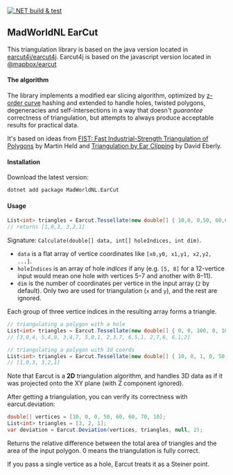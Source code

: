 [![.NET build & test](https://github.com/MadWorldNL/EarCut/actions/workflows/dotnet.yml/badge.svg?branch=main)](https://github.com/MadWorldNL/EarCut/actions/workflows/dotnet.yml)

## MadWorldNL EarCut

This triangulation library is based on the java version located in [earcut4j/earcut4j](https://github.com/earcut4j/earcut4j/). Earcut4j is based on the javascript version located in [@mapbox/earcut](https://github.com/mapbox/earcut)

#### The algorithm

The library implements a modified ear slicing algorithm,
optimized by [z-order curve](http://en.wikipedia.org/wiki/Z-order_curve) hashing
and extended to handle holes, twisted polygons, degeneracies and self-intersections
in a way that doesn't _guarantee_ correctness of triangulation,
but attempts to always produce acceptable results for practical data.

It's based on ideas from
[FIST: Fast Industrial-Strength Triangulation of Polygons](http://www.cosy.sbg.ac.at/~held/projects/triang/triang.html) by Martin Held
and [Triangulation by Ear Clipping](http://www.geometrictools.com/Documentation/TriangulationByEarClipping.pdf) by David Eberly.

#### Installation

Download the latest version:

```bash
dotnet add package MadWorldNL.EarCut
```
    
#### Usage

```csharp
List<int> triangles = Earcut.Tessellate(new double[] { 10,0, 0,50, 60,60, 70,10 }, null, 2);
// returns [1,0,3, 3,2,1]
```

Signature: `Calculate(double[] data, int[] holeIndices, int dim)`.

* `data` is a flat array of vertice coordinates like `[x0,y0, x1,y1, x2,y2, ...]`.
* `holeIndices` is an array of hole _indices_ if any
  (e.g. `[5, 8]` for a 12-vertice input would mean one hole with vertices 5&ndash;7 and another with 8&ndash;11).
* `dim` is the number of coordinates per vertice in the input array (`2` by default). Only two are used for triangulation (`x` and `y`), and the rest are ignored.

Each group of three vertice indices in the resulting array forms a triangle.

```csharp
// triangulating a polygon with a hole
List<int> triangles = Earcut.Tessellate(new double[] { 0, 0, 100, 0, 100, 100, 0, 100, 20, 20, 80, 20, 80, 80, 20, 80 }, new int[] { 4 }, 2);
// [3,0,4, 5,4,0, 3,4,7, 5,0,1, 2,3,7, 6,5,1, 2,7,6, 6,1,2]

// triangulating a polygon with 3d coords
List<int> triangles = Earcut.Tessellate(new double[] { 10, 0, 1, 0, 50, 2, 60, 60, 3, 70, 10, 4 }, null, 3);
// [1,0,3, 3,2,1]
```

Note that Earcut is a **2D** triangulation algorithm, and handles 3D data as if it was projected onto the XY plane (with Z component ignored).

After getting a triangulation, you can verify its correctness with earcut.deviation:

```csharp
double[] vertices = [10, 0, 0, 50, 60, 60, 70, 10];
List<int> triangles = [3, 2, 1];
var deviation = Earcut.Deviation(vertices, triangles, null, 2);
```

Returns the relative difference between the total area of triangles and the area of the input polygon. 0 means the triangulation is fully correct.

If you pass a single vertice as a hole, Earcut treats it as a Steiner point.